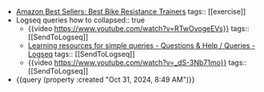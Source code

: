 - [Amazon Best Sellers: Best Bike Resistance Trainers](https://www.amazon.com/gp/bestsellers/sporting-goods/3403551/ref=pd_zg_hrsr_sporting-goods)
  tags:: [[exercise]]
- Logseq queries how to
  collapsed:: true
	- {{video https://www.youtube.com/watch?v=RTwOvogeEVs}}
	  tags:: [[SendToLogseq]]
	- [Learning resources for simple queries - Questions & Help / Queries - Logseq](https://discuss.logseq.com/t/learning-resources-for-simple-queries/8618)
	  tags:: [[SendToLogseq]]
	- {{video https://www.youtube.com/watch?v=_dS-3Nb71mo}}
	  tags:: [[SendToLogseq]]
- {{query (property :created "Oct 31, 2024, 8:49 AM")}}